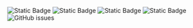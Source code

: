 ![Static Badge](https://img.shields.io/badge/blacklists-60-000000) ![Static Badge](https://img.shields.io/badge/blacklisted-3100751-cc0000) ![Static Badge](https://img.shields.io/badge/whitelisted-2243-00CC00) ![Static Badge](https://img.shields.io/badge/streaming_blacklist-28107-000000) ![GitHub issues](https://img.shields.io/github/issues/fabriziosalmi/blacklists)
